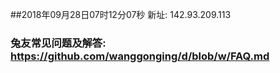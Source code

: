 ##2018年09月28日07时12分07秒 新址: 142.93.209.113
### 兔友常见问题及解答: https://github.com/wanggonging/d/blob/w/FAQ.md
